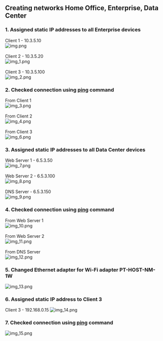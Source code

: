 ## Creating networks Home Office, Enterprise, Data Center

### 1. Assigned static IP addresses to all Enterprise devices
Client 1 - 10.3.5.10 \
![img.png](img/img.png) \
\
Client 2 - 10.3.5.20 \
![img_1.png](img/img_1.png) \
\
Client 3 - 10.3.5.100 \
![img_2.png](img/img_2.png)

### 2. Checked connection using <ins>ping</ins> command
From Client 1 \
![img_3.png](img/img_3.png) \
\
From Client 2 \
![img_4.png](img/img_4.png) \
\
From Client 3 \
![img_6.png](img/img_6.png) 

### 3. Assigned static IP addresses to all Data Center devices
Web Server 1 - 6.5.3.50 \
![img_7.png](img/img_7.png) \
\
Web Server 2 - 6.5.3.100 \
![img_8.png](img/img_8.png) \
\
DNS Server - 6.5.3.150 \
![img_9.png](img/img_9.png)

### 4. Checked connection using <ins>ping</ins> command
From Web Server 1 \
![img_10.png](img/img_10.png) \
\
From Web Server 2 \
![img_11.png](img/img_11.png) \
\
From DNS Server \
![img_12.png](img/img_12.png)

### 5. Changed Ethernet adapter for Wi-Fi adapter PT-HOST-NM-1W
![img_13.png](img/img_13.png)

### 6. Assigned static IP address to Client 3
Client 3 - 192.168.0.15
![img_14.png](img/img_14.png)

### 7. Checked connection using <ins>ping</ins> command
![img_15.png](img/img_15.png)